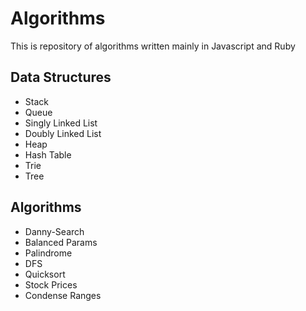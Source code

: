 Algorithms
==========

This is repository of algorithms written mainly in Javascript and Ruby

Data Structures
-----
* Stack
* Queue
* Singly Linked List
* Doubly Linked List
* Heap
* Hash Table
* Trie
* Tree

Algorithms
-----
* Danny-Search
* Balanced Params
* Palindrome
* DFS
* Quicksort
* Stock Prices
* Condense Ranges